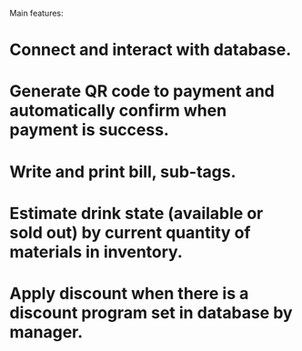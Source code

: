 Main features:
# Connect and interact with database.
# Generate QR code to payment and automatically confirm when payment is success.
# Write and print bill, sub-tags.
# Estimate drink state (available or sold out) by current quantity of materials in inventory.
# Apply discount when there is a discount program set in database by manager.
